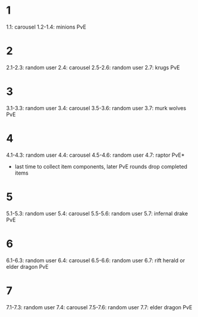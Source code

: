 # 1
1.1: carousel
1.2-1.4: minions PvE

# 2
2.1-2.3: random user
2.4: carousel
2.5-2.6: random user
2.7: krugs PvE

# 3
3.1-3.3: random user
3.4: carousel
3.5-3.6: random user
3.7: murk wolves PvE

# 4
4.1-4.3: random user
4.4: carousel
4.5-4.6: random user
4.7: raptor PvE*

* last time to collect item components, later PvE rounds drop completed items

# 5
5.1-5.3: random user
5.4: carousel
5.5-5.6: random user
5.7: infernal drake PvE

# 6
6.1-6.3: random user
6.4: carousel
6.5-6.6: random user
6.7: rift herald or elder dragon PvE

# 7
7.1-7.3: random user
7.4: carousel
7.5-7.6: random user
7.7: elder dragon PvE